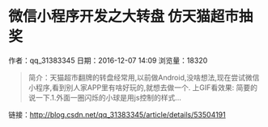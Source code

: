 # 微信小程序开发之大转盘 仿天猫超市抽奖
作者：qq_31383345
日期：2016-12-07 14:09
浏览量：18320
> 简介：天猫超市翻牌的转盘经常用,以前做Android,没啥想法,现在尝试微信小程序,看到别人家APP里有啥好玩的,就想去做一个. 
上GIF看效果: 
简要的说一下.1.外面一圈闪烁的小球是用js控制的样式...

 链接：http://blog.csdn.net/qq_31383345/article/details/53504191

